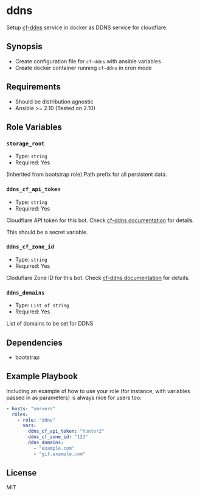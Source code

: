 # ddns

Setup [cf-ddns] service in docker as DDNS service for cloudflare.

[cf-ddns]: https://gitlab.com/holi0317/cf-ddns/

## Synopsis

- Create configuration file for `cf-ddns` with ansible variables
- Create docker container running `cf-ddns` in cron mode

## Requirements

- Should be distribution agnostic
- Ansible >= 2.10 (Tested on 2.10)

## Role Variables

### `storage_root`

- Type: `string`
- Required: Yes

(Inherited from bootstrap role) Path prefix for all persistent data.

### `ddns_cf_api_token`

- Type: `string`
- Required: Yes

Cloudflare API token for this bot. Check [cf-ddns documentation] for details.

This should be a secret variable.

[cf-ddns documentation]: https://gitlab.com/holi0317/cf-ddns/-/blob/master/README.md

### `ddns_cf_zone_id`

- Type: `string`
- Required: Yes

Cloduflare Zone ID for this bot. Check [cf-ddns documentation] for details.

### `ddns_domains`

- Type: `List of string`
- Required: Yes

List of domains to be set for DDNS

## Dependencies

- bootstrap

## Example Playbook

Including an example of how to use your role (for instance, with variables passed in as parameters) is always nice for users too:

```yaml
- hosts: "servers"
  roles:
    - role: "ddns"
      vars:
        ddns_cf_api_token: "hunter2"
        ddns_cf_zone_id: "123"
        ddns_domains:
          - "example.com"
          - "git.example.com"
```

## License

MIT
